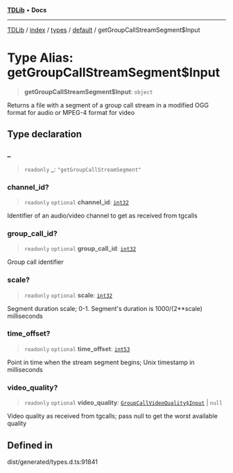 [**TDLib**](../../../../../../README.md) • **Docs**

***

[TDLib](../../../../../../modules.md) / [index](../../../../../README.md) / [types](../../../README.md) / [default](../README.md) / getGroupCallStreamSegment$Input

# Type Alias: getGroupCallStreamSegment$Input

> **getGroupCallStreamSegment$Input**: `object`

Returns a file with a segment of a group call stream in a modified OGG format for audio or MPEG-4 format for video

## Type declaration

### \_

> `readonly` **\_**: `"getGroupCallStreamSegment"`

### channel\_id?

> `readonly` `optional` **channel\_id**: [`int32`](int32-1.md)

Identifier of an audio/video channel to get as received from tgcalls

### group\_call\_id?

> `readonly` `optional` **group\_call\_id**: [`int32`](int32-1.md)

Group call identifier

### scale?

> `readonly` `optional` **scale**: [`int32`](int32-1.md)

Segment duration scale; 0-1. Segment's duration is 1000/(2**scale) milliseconds

### time\_offset?

> `readonly` `optional` **time\_offset**: [`int53`](int53-1.md)

Point in time when the stream segment begins; Unix timestamp in milliseconds

### video\_quality?

> `readonly` `optional` **video\_quality**: [`GroupCallVideoQuality$Input`](GroupCallVideoQuality$Input.md) \| `null`

Video quality as received from tgcalls; pass null to get the worst available quality

## Defined in

dist/generated/types.d.ts:91841
